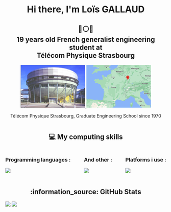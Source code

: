 <h1 align="center">Hi there, I'm Loïs GALLAUD</h1>

<h2 align="center">🔵⚪🔴 <br> 19 years old French generalist engineering student at <br> Télécom Physique Strasbourg</h2>

<div align="center" style="display: flex; justify-content: center; align-items: center; flex-direction:row">
  <div style="flex: 1;">
    <a href="https://www.telecom-physique.fr/" target="_blank" rel="noreferrer">
      <img src="./images/TPS.jfif" alt="Télécom Physique Strasbourg" style="width: 40%;">
    </a><a href="https://www.strasbourg.eu/" target="_blank" rel="noreferrer">
      <img src="./images/map-france2.png" alt="Strasbourg location" style="width: 40%;">
    </a>
    <p>Télécom Physique Strasbourg, Graduate Engineering School since 1970</p>
  </div>
</div>

<div>
  <h2 align="center">💻 My computing skills</h2>
  <div style="display:flex; justify-content:space-between; gap:10px;">
    <div>
      <h3>Programming languages :</h3>
      <p>
          <img src="https://skillicons.dev/icons?i=py,c,html,css,md,matlab,mysql,sqlite&perline=4" />
      </p>
    </div>
    <div>
      <h3>And other :</h3>
      <p>
        <img src="https://skillicons.dev/icons?i=git,docker,arduino,selenium" />
      </p>
    </div>
    <div>
    <h3>Platforms i use :</h3>
      <p>
          <img src="https://skillicons.dev/icons?i=github,discord,bash,linux,raspberrypi,vscode&perline=3" />
      </p>
    </div>
  </div>
</div>

<h2 align="center">:information_source: GitHub Stats</h2>
<div style="display: flex; justify-content: center; align-items: center;">
  <div style="flex: 1;">
    <img style="width: 45%;" src="https://github-readme-stats.vercel.app/api?username=LOISGALLAUD&show_icons=true&theme=github_dark&include_all_commits=true&count_private=true"/>
    <img style="width: 45%;" src="https://github-readme-stats.vercel.app/api/top-langs/?username=LOISGALLAUD&layout=compact&langs_count=16&theme=github_dark" />
  </div>
</div>
